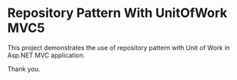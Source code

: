 # Repository Pattern With UnitOfWork MVC5

This project demonstrates the use of repository pattern with Unit of Work in Asp.NET MVC application. 

Thank you.
